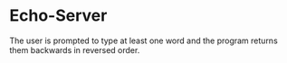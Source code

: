 # Echo-Server

The user is prompted to type at least one word and the program returns them backwards in reversed order.
